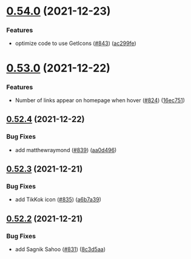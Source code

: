# [0.54.0](https://github.com/EddieHubCommunity/LinkFree/compare/v0.53.0...v0.54.0) (2021-12-23)


### Features

* optimize code to use GetIcons ([#843](https://github.com/EddieHubCommunity/LinkFree/issues/843)) ([ac299fe](https://github.com/EddieHubCommunity/LinkFree/commit/ac299fedffa1f8d8c9759793418297c84e13e38e))



# [0.53.0](https://github.com/EddieHubCommunity/LinkFree/compare/v0.52.4...v0.53.0) (2021-12-22)


### Features

* Number of links appear on homepage when hover ([#824](https://github.com/EddieHubCommunity/LinkFree/issues/824)) ([16ec751](https://github.com/EddieHubCommunity/LinkFree/commit/16ec7510cb430dbb3ea728ba761c537b868186b0))



## [0.52.4](https://github.com/EddieHubCommunity/LinkFree/compare/v0.52.3...v0.52.4) (2021-12-22)


### Bug Fixes

* add matthewraymond ([#839](https://github.com/EddieHubCommunity/LinkFree/issues/839)) ([aa0d496](https://github.com/EddieHubCommunity/LinkFree/commit/aa0d4967647487b81e385932b6254c2e5e1f0e16))



## [0.52.3](https://github.com/EddieHubCommunity/LinkFree/compare/v0.52.2...v0.52.3) (2021-12-21)


### Bug Fixes

* add TikKok icon ([#835](https://github.com/EddieHubCommunity/LinkFree/issues/835)) ([a6b7a39](https://github.com/EddieHubCommunity/LinkFree/commit/a6b7a39c9cf4f2b732e2b046d79b564da0d08c92))



## [0.52.2](https://github.com/EddieHubCommunity/LinkFree/compare/v0.52.1...v0.52.2) (2021-12-21)


### Bug Fixes

* add Sagnik Sahoo ([#831](https://github.com/EddieHubCommunity/LinkFree/issues/831)) ([8c3d5aa](https://github.com/EddieHubCommunity/LinkFree/commit/8c3d5aabe9bf2bb205b524d26333a13144e00ffa))



